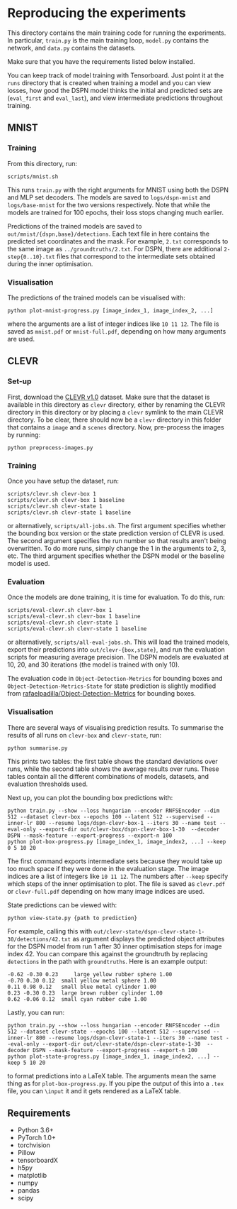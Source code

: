 # Reproducing the experiments

This directory contains the main training code for running the experiments.
In particular, `train.py` is the main training loop, `model.py` contains the network, and `data.py` contains the datasets.

Make sure that you have the requirements listed below installed.

You can keep track of model training with Tensorboard.
Just point it at the `runs` directory that is created when training a model and you can view losses, how good the DSPN model thinks the initial and predicted sets are (`eval_first` and `eval_last`), and view intermediate predictions throughout training.

## MNIST

### Training

From this directory, run:
```
scripts/mnist.sh
```

This runs `train.py` with the right arguments for MNIST using both the DSPN and MLP set decoders.
The models are saved to `logs/dspn-mnist` and `logs/base-mnist` for the two versions respectively.
Note that while the models are trained for 100 epochs, their loss stops changing much earlier.

Predictions of the trained models are saved to `out/mnist/{dspn,base}/detections`.
Each text file in here contains the predicted set coordinates and the mask.
For example, `2.txt` corresponds to the same image as `../groundtruths/2.txt`.
For DSPN, there are additional `2-step{0..10}.txt` files that correspond to the intermediate sets obtained during the inner optimisation.

### Visualisation

The predictions of the trained models can be visualised with:

`python plot-mnist-progress.py [image_index_1, image_index_2, ...]`

where the arguments are a list of integer indices like `10 11 12`.
The file is saved as `mnist.pdf` or `mnist-full.pdf`, depending on how many arguments are used.


## CLEVR

### Set-up

First, download the [CLEVR v1.0][0] dataset.
Make sure that the dataset is available in this directory as `clevr` directory, either by renaming the CLEVR directory in this directory or by placing a `clevr` symlink to the main CLEVR directory.
To be clear, there should now be a `clevr` directory in this folder that contains a `image` and a `scenes` directory.
Now, pre-process the images by running:

```
python preprocess-images.py
```

### Training
Once you have setup the dataset, run:

```
scripts/clevr.sh clevr-box 1
scripts/clevr.sh clevr-box 1 baseline
scripts/clevr.sh clevr-state 1
scripts/clevr.sh clevr-state 1 baseline
```

or alternatively, `scripts/all-jobs.sh`.
The first argument specifies whether the bounding box version or the state prediction version of CLEVR is used.
The second argument specifies the run number so that results aren't being overwritten.
To do more runs, simply change the 1 in the arguments to 2, 3, etc.
The third argument specifies whether the DSPN model or the baseline model is used.

### Evaluation

Once the models are done training, it is time for evaluation.
To do this, run:

```
scripts/eval-clevr.sh clevr-box 1
scripts/eval-clevr.sh clevr-box 1 baseline
scripts/eval-clevr.sh clevr-state 1
scripts/eval-clevr.sh clevr-state 1 baseline
```

or alternatively, `scripts/all-eval-jobs.sh`.
This will load the trained models, export their predictions into `out/clevr-{box,state}`, and run the evaluation scripts for measuring average precision.
The DSPN models are evaluated at 10, 20, and 30 iterations (the model is trained with only 10).

The evaluation code in `Object-Detection-Metrics` for bounding boxes and `Object-Detection-Metrics-State` for state prediction is slightly modified from [rafaelpadilla/Object-Detection-Metrics][1] for bounding boxes.

### Visualisation

There are several ways of visualising prediction results.
To summarise the results of all runs on `clevr-box` and `clevr-state`, run:

```
python summarise.py
```

This prints two tables: the first table shows the standard deviations over runs, while the second table shows the average results over runs.
These tables contain all the different combinations of models, datasets, and evaluation thresholds used.

Next up, you can plot the bounding box predictions with:

```
python train.py --show --loss hungarian --encoder RNFSEncoder --dim 512 --dataset clevr-box --epochs 100 --latent 512 --supervised --inner-lr 800 --resume logs/dspn-clevr-box-1 --iters 30 --name test --eval-only --export-dir out/clevr-box/dspn-clevr-box-1-30  --decoder DSPN --mask-feature --export-progress --export-n 100
python plot-box-progress.py [image_index_1, image_index2, ...] --keep 0 5 10 20
```

The first command exports intermediate sets because they would take up too much space if they were done in the evaluation stage.
The image indices are a list of integers like `10 11 12`.
The numbers after `--keep` specify which steps of the inner optimisation to plot.
The file is saved as `clevr.pdf` or `clevr-full.pdf` depending on how many image indices are used.

State predictions can be viewed with:

```
python view-state.py {path to prediction}
```

For example, calling this with `out/clevr-state/dspn-clevr-state-1-30/detections/42.txt` as argument displays the predicted object attributes for the DSPN model from run 1 after 30 inner optimisation steps for image index 42.
You can compare this against the groundtruth by replacing `detections` in the path with `groundtruths`.
Here is an example output:

```
-0.62 -0.30 0.23	 large yellow rubber sphere 1.00
-0.70 0.30 0.12	 small yellow metal sphere 1.00
0.11 0.98 0.12	 small blue metal cylinder 1.00
0.23 -0.30 0.23	 large brown rubber cylinder 1.00
0.62 -0.06 0.12	 small cyan rubber cube 1.00
```

Lastly, you can run:

```
python train.py --show --loss hungarian --encoder RNFSEncoder --dim 512 --dataset clevr-state --epochs 100 --latent 512 --supervised --inner-lr 800 --resume logs/dspn-clevr-state-1 --iters 30 --name test --eval-only --export-dir out/clevr-state/dspn-clevr-state-1-30  --decoder DSPN --mask-feature --export-progress --export-n 100
python plot-state-progress.py [image_index_1, image_index2, ...] --keep 5 10 20
```

to format predictions into a LaTeX table.
The arguments mean the same thing as for `plot-box-progress.py`.
If you pipe the output of this into a `.tex` file, you can `\input` it and it gets rendered as a LaTeX table.


## Requirements
- Python 3.6+
- PyTorch 1.0+
- torchvision
- Pillow
- tensorboardX
- h5py
- matplotlib
- numpy
- pandas
- scipy


[0]: https://dl.fbaipublicfiles.com/clevr/CLEVR_v1.0.zip
[1]: https://github.com/rafaelpadilla/Object-Detection-Metrics
